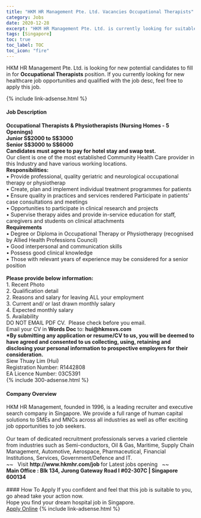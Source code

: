 ```yaml
---
title: "HKM HR Management Pte. Ltd. Vacancies Occupational Therapists" 
category: Jobs 
date: 2020-12-28 
excerpt: "HKM HR Management Pte. Ltd. is currently looking for suitable person to fill in the Occupational Therapists which positioned at Singapore" 
tags: [Singapore] 
toc: true 
toc_label: TOC 
toc_icon: "fire" 
--- 
```


<p>HKM HR Management Pte. Ltd. is looking for new potential candidates to fill in for <b>Occupational Therapists</b> position. If you currently looking for new healthcare job opportunities and qualified with the job desc, feel free to apply this job.
</p>{% include link-adsense.html %} 
<div><div><div><h4>Job Description</h4></div></div><div><div><span><div><div><strong>Occupational Therapists &amp; Physiotherapists (Nursing Homes - 5 Openings)<br>Junior S$2000 to S$3000<br>Senior S$3000 to S$6000</strong></div><div><strong>Candidates must agree to pay for hotel stay and swap test.</strong></div><div>Our client is one of the most established Community Health Care provider in this Industry and have various working locations.</div><div><strong>Responsibilities:</strong><br>&#8226; Provide professional, quality geriatric and neurological occupational therapy or physiotherap<br>&#8226; Create, plan and implement individual treatment programmes for patients<br>&#8226; Ensure quality in practices and services rendered Participate in patients&#8217; case consultations and meetings<br>&#8226; Opportunities to participate in clinical research and projects<br>&#8226; Supervise therapy aides and provide in-service education for staff, caregivers and students on clinical attachments</div><div><strong>Requirements</strong><br>&#8226; Degree or Diploma in Occupational Therapy or Physiotherapy (recognised by Allied Health Professions Council)<br>&#8226; Good interpersonal and communication skills<br>&#8226; Possess good clinical knowledge<br>&#8226; Those with relevant years of experience may be considered for a senior position</div><div><br><strong>Please provide below information:</strong><br>1. Recent Photo<br>2. Qualification detail<br>2. Reasons and salary for leaving ALL your employment<br>3. Current and/ or last drawn monthly salary<br>4. Expected monthly salary<br>5. Availability</div><div>DO NOT EMAIL PDF CV.&#160; Please check before you email.<br>Email your CV in <strong>Words Doc </strong>to: <strong>hui@hkmsvs.com</strong></div><div><strong>*By submitting any application or resume/CV to us, you will be deemed to have agreed and consented to us collecting, using, retaining and disclosing your personal information to prospective employers for their consideration.</strong></div><div>Siew Thuay Lim (Hui)<br>Registration Number: R1442808<br>EA Licence Number: 03C5391</div></div></span></div></div></div> 
{% include 300-adsense.html %} 
<div><div><div><h4>Company Overview</h4></div></div><div><div><span><div><div><div>HKM HR Management, founded in 1996, is a leading recruiter and executive search company in Singapore. We provide a full range of human capital solutions to SMEs and MNCs across all industries as well as offer exciting job opportunities to job seekers.<br><br>Our team of dedicated recruitment professionals serves a varied clientele from industries such as Semi-conductors, Oil &amp; Gas, Maritime, Supply Chain Management, Automotive, Aerospace, Pharmaceutical, Financial Institutions, Services, Government/Defence and IT.</div><div><div>~~&#160;&#160; Visit <strong>http://www.hkmhr.com/job </strong>for Latest jobs opening&#160;&#160; ~~&#160;</div><div><b>Main&#160;Office : Blk 134, Jurong Gateway Road I #02-307C | Singapore 600134</b><br>&#160;</div></div></div></div></span></div></div></div> 
#### How To Apply 
If you confident and feel that this job is suitable to you, go ahead take your action now. <br/> 
Hope you find your dream hospital job in Singapore. <br/> 
<a href="https://www.jobstreet.com.my/en/job/occupational-therapists-8266759/origin/sg?jobId=jobstreet-sg-job-8266759&sectionRank=25&token=0~84b3b92f-fe39-4c9a-a123-79e7e5cc63e6&fr=SRP%20View%20In%20New%20Ta" class="btn btn--warning" target="_blank" rel="nofollow noopenner">Apply Online</a> 
{% include link-adsense.html %} 